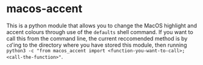 # macos-accent

This is a python module that allows you to change the MacOS highlight and accent colours through use of the `defaults` shell command. If you want to call this from the command line, the current reccomended method is by `cd`'ing to the directory where you have stored this module, then running `python3 -c "from macos_accent import <function-you-want-to-call>; <call-the-function>"`.
